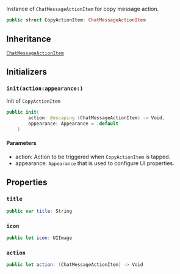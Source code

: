 
Instance of `ChatMessageActionItem` for copy message action.

``` swift
public struct CopyActionItem: ChatMessageActionItem 
```

## Inheritance

[`ChatMessageActionItem`](/ChatMessageActionItem)

## Initializers

### `init(action:appearance:)`

Init of `CopyActionItem`

``` swift
public init(
        action: @escaping (ChatMessageActionItem) -> Void,
        appearance: Appearance = .default
    ) 
```

#### Parameters

  - action: Action to be triggered when `CopyActionItem` is tapped.
  - appearance: `Appearance` that is used to configure UI properties.

## Properties

### `title`

``` swift
public var title: String 
```

### `icon`

``` swift
public let icon: UIImage
```

### `action`

``` swift
public let action: (ChatMessageActionItem) -> Void
```
